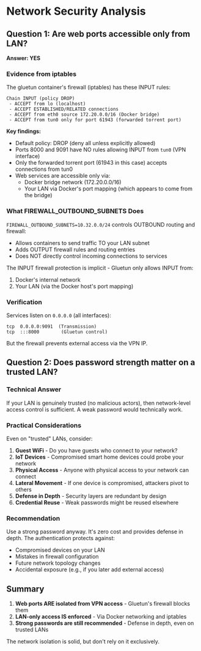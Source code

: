 # Network Security Analysis

## Question 1: Are web ports accessible only from LAN?

**Answer: YES**

### Evidence from iptables

The gluetun container's firewall (iptables) has these INPUT rules:

```
Chain INPUT (policy DROP)
 - ACCEPT from lo (localhost)
 - ACCEPT ESTABLISHED/RELATED connections
 - ACCEPT from eth0 source 172.20.0.0/16 (Docker bridge)
 - ACCEPT from tun0 only for port 61943 (forwarded torrent port)
```

**Key findings:**
- Default policy: DROP (deny all unless explicitly allowed)
- Ports 8000 and 9091 have NO rules allowing INPUT from `tun0` (VPN interface)
- Only the forwarded torrent port (61943 in this case) accepts connections from tun0
- Web services are accessible only via:
  - Docker bridge network (172.20.0.0/16)
  - Your LAN via Docker's port mapping (which appears to come from the bridge)

### What FIREWALL_OUTBOUND_SUBNETS Does

`FIREWALL_OUTBOUND_SUBNETS=10.32.0.0/24` controls OUTBOUND routing and firewall:
- Allows containers to send traffic TO your LAN subnet
- Adds OUTPUT firewall rules and routing entries
- Does NOT directly control incoming connections to services

The INPUT firewall protection is implicit - Gluetun only allows INPUT from:
1. Docker's internal network
2. Your LAN (via the Docker host's port mapping)

### Verification

Services listen on `0.0.0.0` (all interfaces):
```
tcp  0.0.0.0:9091  (Transmission)
tcp  :::8000        (Gluetun control)
```

But the firewall prevents external access via the VPN IP.

## Question 2: Does password strength matter on a trusted LAN?

### Technical Answer

If your LAN is genuinely trusted (no malicious actors), then network-level access control is sufficient. A weak password would technically work.

### Practical Considerations

Even on "trusted" LANs, consider:

1. **Guest WiFi** - Do you have guests who connect to your network?
2. **IoT Devices** - Compromised smart home devices could probe your network
3. **Physical Access** - Anyone with physical access to your network can connect
4. **Lateral Movement** - If one device is compromised, attackers pivot to others
5. **Defense in Depth** - Security layers are redundant by design
6. **Credential Reuse** - Weak passwords might be reused elsewhere

### Recommendation

Use a strong password anyway. It's zero cost and provides defense in depth. The authentication protects against:
- Compromised devices on your LAN
- Mistakes in firewall configuration
- Future network topology changes
- Accidental exposure (e.g., if you later add external access)

## Summary

1. **Web ports ARE isolated from VPN access** - Gluetun's firewall blocks them
2. **LAN-only access IS enforced** - Via Docker networking and iptables
3. **Strong passwords are still recommended** - Defense in depth, even on trusted LANs

The network isolation is solid, but don't rely on it exclusively.
